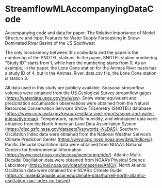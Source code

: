 # StreamflowMLAccompanyingDataCode
Accompanying code and data for paper: The Relative Importance of Model Structure and Input Features for Water Supply Forecasting in Snow-Dominated River Basins of the US Southwest

The only incosistency between this code/data and the paper is the numbering of the SNOTEL stations. In the paper, SNOTEL station numbering "Study ID" starts from 1, while here the numbering starts from 0. As an example, in the paper, the Lone Cone station for the Animas River basin has a study ID of 4, but in the Animas_River_data.csv file, the Lone Cone station is station 3.

All data used in this study are publicly available. Seasonal streamflow volumes were obtained from the US Geological Survey streamflow gages (https://waterdata.usgs.gov/nwis/sw). Snow water equivalent and precipitation accumulation observations were obtained from the Natural Resources Conservation Service’s SNOw TELemetry (SNOTEL) database (https://www.nrcs.usda.gov/resources/data-and-reports/snow-and-water-interactive-map). Temperature, specific humidity, and windspeed data were obtained from the North American Land Data Assimilation System (https://disc.gsfc.nasa.gov/datasets?keywords=NLDAS). Southern Oscillation Index data were obtained from the National Weather Service’s Climate Prediction Center (https://www.cpc.ncep.noaa.gov/data/indices/). Pacific Decadal Oscillation data were obtained from NOAA’s National Centers for Environmental Information (https://www.ncei.noaa.gov/access/monitoring/pdo/). Atlantic Multi-Decadal Oscillation data were obtained from NOAA’s Physical Science Laboratory (https://psl.noaa.gov/data/timeseries/AMO/). North Atlantic Oscillation data were obtained from NCAR’s Climate Guide (https://climatedataguide.ucar.edu/climate-data/hurrell-north-atlantic-oscillation-nao-index-pc-based).
